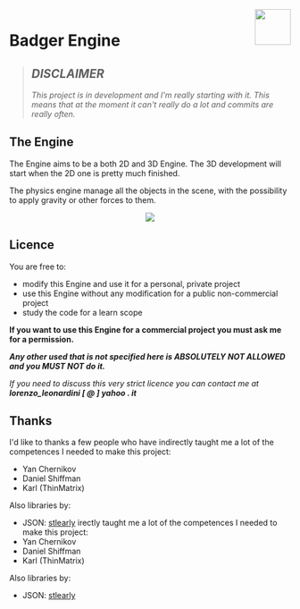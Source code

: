 <div align="center"><img src="http://lorenzoleonardini.altervista.org/github/Badger-Engine/logo128.png" width=64 style="float:right;"></div>

# Badger Engine

> ## _DISCLAIMER_
> _This project is in development and I'm really starting with it. This means that at the moment it can't really 
do a lot and commits are really often._

## The Engine
The Engine aims to be a both 2D and 3D Engine. The 3D development will start when the 2D one is pretty much 
finished.

The physics engine manage all the objects in the scene, with the possibility to apply gravity or other forces to them.

<div align="center"><img 
src="http://lorenzoleonardini.altervista.org/github/Badger-Engine/engine-gravity.gif"></div>

## Licence
You are free to:
  - modify this Engine and use it for a personal, private project
  - use this Engine without any modification for a public non-commercial project
  - study the code for a learn scope
  
**If you want to use this Engine for a commercial project you must ask me for a permission.**

_**Any other used that is not specified here is ABSOLUTELY NOT ALLOWED and you MUST NOT do it.**_

_If you need to discuss this very strict licence you can contact me at    **lorenzo_leonardini [ @ ] yahoo . it**_

## Thanks
I'd like to thanks a few people who have indirectly taught me a lot of the competences I needed to make this project:
  - Yan Chernikov
  - Daniel Shiffman
  - Karl (ThinMatrix)

Also libraries by:
  - JSON: [stlearly](https://github.com/stleary/JSON-java)
irectly taught me a lot of the competences I needed to make this project:
  - Yan Chernikov
  - Daniel Shiffman
  - Karl (ThinMatrix)

Also libraries by:
  - JSON: [stlearly](https://github.com/stleary/JSON-java)
